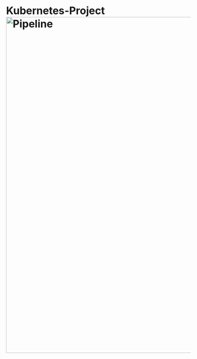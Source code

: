 # Kubernetes-Project<img width="918" alt="Pipeline" src="https://user-images.githubusercontent.com/48228424/211848380-f323c716-80de-41e0-80d0-2058cd3456cd.png">
